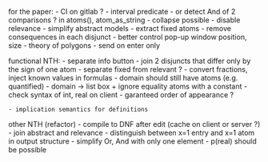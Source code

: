 
for the paper:
    - CI on gitlab ?
    - interval predicate
        - or detect And of 2 comparisons ?
            in atoms(), atom_as_string
    - collapse possible
    - disable relevance
    - simplify abstract models
        - extract fixed atoms
        - remove consequences in each disjunct
    - better control pop-up window position, size
    - theory of polygons
    - send on enter only

functional NTH:
    - separate info button
    - join 2 disjuncts that differ only by the sign of one atom
    - separate fixed from relevant ?
    - convert fractions, inject known values in formulas
    - domain should still have atoms (e.g. quantified)
    - domain -> list box + ignore equality atoms with a constant
    - check syntax of int, real on client
    - garanteed order of appearance ?

    - implication semantics for definitions

other NTH (refactor)
    - compile to DNF after edit (cache on client or server ?)
    - join abstract and relevance
    - distinguish between x=1 entry and x=1 atom in output structure
    - simplify Or, And with only one element
    - p(real) should be possible